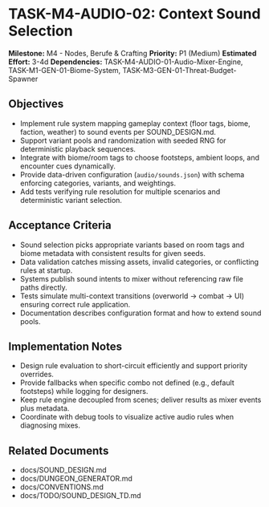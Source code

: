 # TASK-M4-AUDIO-02: Context Sound Selection

**Milestone:** M4 - Nodes, Berufe & Crafting
**Priority:** P1 (Medium)
**Estimated Effort:** 3-4d
**Dependencies:** TASK-M4-AUDIO-01-Audio-Mixer-Engine, TASK-M1-GEN-01-Biome-System, TASK-M3-GEN-01-Threat-Budget-Spawner

## Objectives

- Implement rule system mapping gameplay context (floor tags, biome, faction, weather) to sound events per SOUND_DESIGN.md.
- Support variant pools and randomization with seeded RNG for deterministic playback sequences.
- Integrate with biome/room tags to choose footsteps, ambient loops, and encounter cues dynamically.
- Provide data-driven configuration (`audio/sounds.json`) with schema enforcing categories, variants, and weightings.
- Add tests verifying rule resolution for multiple scenarios and deterministic variant selection.

## Acceptance Criteria

- Sound selection picks appropriate variants based on room tags and biome metadata with consistent results for given seeds.
- Data validation catches missing assets, invalid categories, or conflicting rules at startup.
- Systems publish sound intents to mixer without referencing raw file paths directly.
- Tests simulate multi-context transitions (overworld -> combat -> UI) ensuring correct rule application.
- Documentation describes configuration format and how to extend sound pools.

## Implementation Notes

- Design rule evaluation to short-circuit efficiently and support priority overrides.
- Provide fallbacks when specific combo not defined (e.g., default footsteps) while logging for designers.
- Keep rule engine decoupled from scenes; deliver results as mixer events plus metadata.
- Coordinate with debug tools to visualize active audio rules when diagnosing mixes.

## Related Documents

- docs/SOUND_DESIGN.md
- docs/DUNGEON_GENERATOR.md
- docs/CONVENTIONS.md
- docs/TODO/SOUND_DESIGN_TD.md
